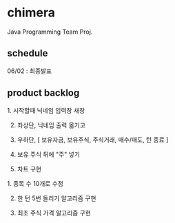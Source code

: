 # chimera
Java Programming Team Proj.

## schedule
06/02 : 최종발표

## product backlog

<front-end>
1. 시작할때 닉네임 입력창 새창

2. 좌상단, 닉네임 출력 옮기고
  
3. 우하단, [ 보유자금, 보유주식, 주식거래, 매수/매도, 턴 종료 ]
  
4. 보유 주식 뒤에 "주" 넣기
  
5. 차트 구현

<back-end>
1. 종목 수 10개로 수정
  
2. 한 턴 5번 돌리기 알고리즘 구현
  
3. 최초 주식 가격 알고리즘 구현
 
